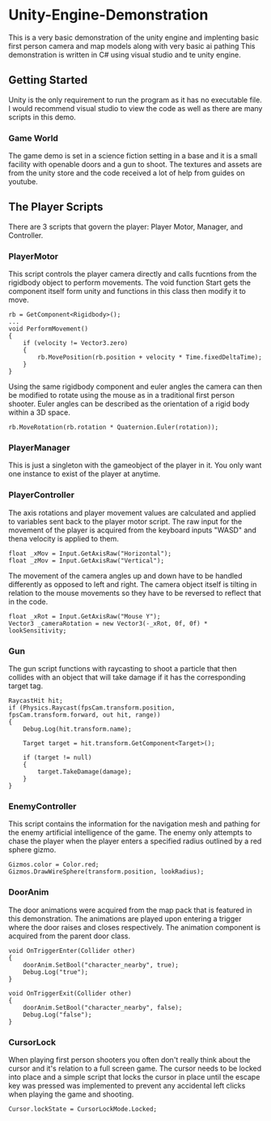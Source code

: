 # Unity-Engine-Demonstration
This is a very basic demonstration of the unity engine and implenting basic first person camera and map models along with very basic ai pathing
This demonstration is written in C# using visual studio and te unity engine.
## Getting Started
Unity is the only requirement to run the program as it has no executable file. I would recommend visual studio to view the code as well as there are many scripts in this demo.
### Game World
The game demo is set in a science fiction setting in a base and it is a small facility with openable doors and a gun to shoot. The textures and assets are from the unity store and the code received a lot of help from guides on youtube.
## The Player Scripts
There are 3 scripts that govern the player: Player Motor, Manager, and Controller.
### PlayerMotor
This script controls the player camera directly and calls fucntions from the rigidbody object to perform movements.
The void function Start gets the component itself form unity and functions in this class then modify it to move.
```
rb = GetComponent<Rigidbody>();
...
void PerformMovement()
{
    if (velocity != Vector3.zero)
    {
        rb.MovePosition(rb.position + velocity * Time.fixedDeltaTime);
    }
}
```

Using the same rigidbody component and euler angles the camera can then be modified to rotate using the mouse as in a traditional first person shooter. Euler angles can be described as the orientation of a rigid body within a 3D space.
```
rb.MoveRotation(rb.rotation * Quaternion.Euler(rotation));
```
### PlayerManager
This is just a singleton with the gameobject of the player in it. You only want one instance to exist of the player at anytime.
### PlayerController
The axis rotations and player movement values are calculated and applied to variables sent back to the player motor script.
The raw input for the movement of the player is acquired from the keyboard inputs "WASD" and thena velocity is applied to them.
```
float _xMov = Input.GetAxisRaw("Horizontal");
float _zMov = Input.GetAxisRaw("Vertical");
```
The movement of the camera angles up and down have to be handled differently as opposed to left and right. The camera object itself is tilting in relation to the mouse movements so they have to be reversed to reflect that in the code.
```
float _xRot = Input.GetAxisRaw("Mouse Y");
Vector3 _cameraRotation = new Vector3(-_xRot, 0f, 0f) * lookSensitivity;
```
### Gun
The gun script functions with raycasting to shoot a particle that then collides with an object that will take damage if it has the corresponding target tag.
```
RaycastHit hit;
if (Physics.Raycast(fpsCam.transform.position, fpsCam.transform.forward, out hit, range))
{
    Debug.Log(hit.transform.name);

    Target target = hit.transform.GetComponent<Target>();

    if (target != null)
    {
        target.TakeDamage(damage);
    }
}
```
### EnemyController
This script contains the information for the navigation mesh and pathing for the enemy artificial intelligence of the game.
The enemy only attempts to chase the player when the player enters a specified radius outlined by a red sphere gizmo.
```
Gizmos.color = Color.red;
Gizmos.DrawWireSphere(transform.position, lookRadius);
```
### DoorAnim
The door animations were acquired from the map pack that is featured in this demonstration. The animations are played upon entering a trigger where the door raises and closes respectively.
The animation component is acquired from the parent door class.
```
void OnTriggerEnter(Collider other)
{
    doorAnim.SetBool("character_nearby", true);
    Debug.Log("true");
}

void OnTriggerExit(Collider other)
{
    doorAnim.SetBool("character_nearby", false);
    Debug.Log("false");
}
```
### CursorLock
When playing first person shooters you often don't really think about the cursor and it's relation to a full screen game.
The cursor needs to be locked into place and a simple script that locks the cursor in place until the escape key was pressed was implemented to prevent any accidental left clicks when playing the game and shooting.
```
Cursor.lockState = CursorLockMode.Locked;
```
